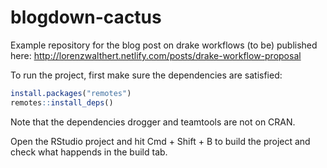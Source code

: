 # blogdown-cactus

Example repository for the blog post on drake workflows (to be) published here:
http://lorenzwalthert.netlify.com/posts/drake-workflow-proposal

To run the project, first make sure the dependencies are satisfied: 

```r
install.packages("remotes")
remotes::install_deps()
```

Note that the dependencies drogger and teamtools are not on CRAN. 

Open the RStudio project and hit Cmd + Shift + B to build the project and check
what happends in the build tab.